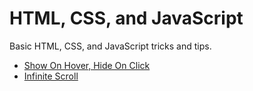 # HTML, CSS, and JavaScript

Basic HTML, CSS, and JavaScript tricks and tips.

- [Show On Hover, Hide On Click](show-onhover-hide-onclick.html) 
- [Infinite Scroll](./infinite-scroll/infinite-scroll.html)

